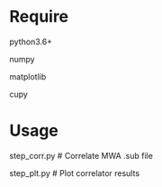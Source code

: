 # Require
python3.6+

numpy

matplotlib

cupy

# Usage

step_corr.py  # Correlate MWA .sub file

step_plt.py   # Plot correlator results
